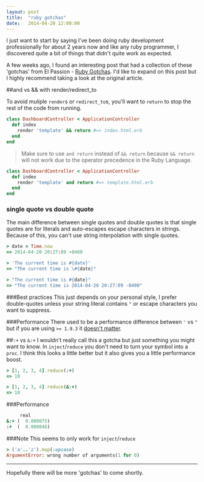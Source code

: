 ```yaml
---
layout: post
title:  "ruby gotchas"
date:   2014-04-20 12:00:00
---
```


I just want to start by saying I've been doing ruby development
professionally for about 2 years now and like any ruby programmer,
I discovered quite a bit of things that didn't quite work as expected.

A few weeks ago, I found an interesting post that had a collection of these 'gotchas'
from El Passion - [Ruby Gotchas](http://blog.elpassion.com/ruby-gotchas/).
I'd like to expand on this post but I highly recommend taking a look at the original article.

##and vs && with render/redirect_to

To avoid muliple `render`s or `redirect_to`s, you'll want to
`return` to stop the rest of the code from running.


```ruby
class DashboardController < ApplicationController
  def index
    render 'template' && return #=> index.html.erb
  end
end
```

> Make sure to use `and return` instead of `&& return` because `&& return`
  will not work due to the operator precedence in the Ruby Language.

```ruby
class DashboardController < ApplicationController
  def index
    render 'template' and return #=> template.html.erb
  end
end
```

### single quote vs double quote

The main difference between single quotes and double quotes is that
single quotes are for literals and auto-escapes escape characters in strings.
Because of this, you can't use string interpolation with single quotes.

```ruby
> date = Time.now
=> 2014-04-20 20:27:09 -0400

> 'The current time is #{date}'
=> "The current time is \#{date}"

> "The current time is #{date}"
=> "The current time is 2014-04-20 20:27:09 -0400"
```

###Best practices
This just depends on your personal style, I prefer double-quotes unless your
string literal contains `"` or escape characters you want to suppress.

###Performance
There used to be a performance difference between `'` vs `"` but if you
are using `>= 1.9.3` it [doesn't matter](http://stackoverflow.com/questions/1836467/is-there-a-performance-gain-in-using-single-quotes-vs-double-quotes-in-ruby/1836838#1836838).

##`:+` vs `&:+`
I wouldn't really call this a gotcha but just something you might want to know.
In `inject`/`reduce` you don't need to turn your symbol into a `proc`.
I think this looks a little better but it also gives you a little performance boost.

```ruby
> [1, 2, 3, 4].reduce(:+)
=> 10

> [1, 2, 3, 4].reduce(&:+)
=> 10
```

###Performance
```ruby
     real
&:+ (  0.000075)
:+  (  0.000046)
```

###Note
This seems to only work for `inject`/`reduce`

```ruby
> ('a'..'z').map(:upcase)
ArgumentError: wrong number of arguments(1 for 0)
```

---
Hopefully there will be more 'gotchas' to come shortly.